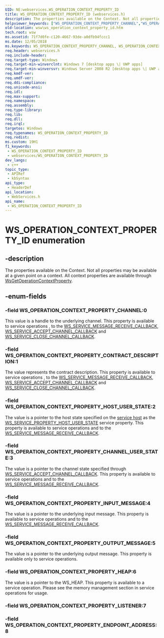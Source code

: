 ```yaml
---
UID: NE:webservices.WS_OPERATION_CONTEXT_PROPERTY_ID
title: WS_OPERATION_CONTEXT_PROPERTY_ID (webservices.h)
description: The properties available on the Context. Not all properties may be available at a given point on a context. All context properties are available through WsGetOperationContextProperty.
helpviewer_keywords: ["WS_OPERATION_CONTEXT_PROPERTY_CHANNEL","WS_OPERATION_CONTEXT_PROPERTY_CHANNEL_USER_STATE","WS_OPERATION_CONTEXT_PROPERTY_CONTRACT_DESCRIPTION","WS_OPERATION_CONTEXT_PROPERTY_HEAP","WS_OPERATION_CONTEXT_PROPERTY_HOST_USER_STATE","WS_OPERATION_CONTEXT_PROPERTY_ID","WS_OPERATION_CONTEXT_PROPERTY_ID enumeration [Web Services for Windows]","WS_OPERATION_CONTEXT_PROPERTY_INPUT_MESSAGE","WS_OPERATION_CONTEXT_PROPERTY_OUTPUT_MESSAGE","webservices/WS_OPERATION_CONTEXT_PROPERTY_CHANNEL","webservices/WS_OPERATION_CONTEXT_PROPERTY_CHANNEL_USER_STATE","webservices/WS_OPERATION_CONTEXT_PROPERTY_CONTRACT_DESCRIPTION","webservices/WS_OPERATION_CONTEXT_PROPERTY_HEAP","webservices/WS_OPERATION_CONTEXT_PROPERTY_HOST_USER_STATE","webservices/WS_OPERATION_CONTEXT_PROPERTY_ID","webservices/WS_OPERATION_CONTEXT_PROPERTY_INPUT_MESSAGE","webservices/WS_OPERATION_CONTEXT_PROPERTY_OUTPUT_MESSAGE","wsw.ws_operation_context_property_id"]
old-location: wsw\ws_operation_context_property_id.htm
tech.root: wsw
ms.assetid: 71f7d0fe-c120-4667-93de-a0dfb94fccc1
ms.date: 12/05/2018
ms.keywords: WS_OPERATION_CONTEXT_PROPERTY_CHANNEL, WS_OPERATION_CONTEXT_PROPERTY_CHANNEL_USER_STATE, WS_OPERATION_CONTEXT_PROPERTY_CONTRACT_DESCRIPTION, WS_OPERATION_CONTEXT_PROPERTY_HEAP, WS_OPERATION_CONTEXT_PROPERTY_HOST_USER_STATE, WS_OPERATION_CONTEXT_PROPERTY_ID, WS_OPERATION_CONTEXT_PROPERTY_ID enumeration [Web Services for Windows], WS_OPERATION_CONTEXT_PROPERTY_INPUT_MESSAGE, WS_OPERATION_CONTEXT_PROPERTY_OUTPUT_MESSAGE, webservices/WS_OPERATION_CONTEXT_PROPERTY_CHANNEL, webservices/WS_OPERATION_CONTEXT_PROPERTY_CHANNEL_USER_STATE, webservices/WS_OPERATION_CONTEXT_PROPERTY_CONTRACT_DESCRIPTION, webservices/WS_OPERATION_CONTEXT_PROPERTY_HEAP, webservices/WS_OPERATION_CONTEXT_PROPERTY_HOST_USER_STATE, webservices/WS_OPERATION_CONTEXT_PROPERTY_ID, webservices/WS_OPERATION_CONTEXT_PROPERTY_INPUT_MESSAGE, webservices/WS_OPERATION_CONTEXT_PROPERTY_OUTPUT_MESSAGE, wsw.ws_operation_context_property_id
req.header: webservices.h
req.include-header: 
req.target-type: Windows
req.target-min-winverclnt: Windows 7 [desktop apps \| UWP apps]
req.target-min-winversvr: Windows Server 2008 R2 [desktop apps \| UWP apps]
req.kmdf-ver: 
req.umdf-ver: 
req.ddi-compliance: 
req.unicode-ansi: 
req.idl: 
req.max-support: 
req.namespace: 
req.assembly: 
req.type-library: 
req.lib: 
req.dll: 
req.irql: 
targetos: Windows
req.typenames: WS_OPERATION_CONTEXT_PROPERTY_ID
req.redist: 
ms.custom: 19H1
f1_keywords:
 - WS_OPERATION_CONTEXT_PROPERTY_ID
 - webservices/WS_OPERATION_CONTEXT_PROPERTY_ID
dev_langs:
 - c++
topic_type:
 - APIRef
 - kbSyntax
api_type:
 - HeaderDef
api_location:
 - WebServices.h
api_name:
 - WS_OPERATION_CONTEXT_PROPERTY_ID
---
```


# WS_OPERATION_CONTEXT_PROPERTY_ID enumeration


## -description

The properties available on the Context. Not all properties may be available
                at a given point on a context. All context properties are available through <a href="/windows/desktop/api/webservices/nf-webservices-wsgetoperationcontextproperty">WsGetOperationContextProperty</a>.

## -enum-fields

### -field WS_OPERATION_CONTEXT_PROPERTY_CHANNEL:0

This value is a handle to the underlying channel. This property is available to service operations ,
                    to the <a href="/windows/desktop/api/webservices/nc-webservices-ws_service_message_receive_callback">WS_SERVICE_MESSAGE_RECEIVE_CALLBACK</a>, <a href="/windows/desktop/api/webservices/nc-webservices-ws_service_accept_channel_callback">WS_SERVICE_ACCEPT_CHANNEL_CALLBACK</a> and 
                    <a href="/windows/desktop/api/webservices/nc-webservices-ws_service_close_channel_callback">WS_SERVICE_CLOSE_CHANNEL_CALLBACK</a>.

### -field WS_OPERATION_CONTEXT_PROPERTY_CONTRACT_DESCRIPTION:1

The value represents the contract description. This property is available to service operations ,
                    to the <a href="/windows/desktop/api/webservices/nc-webservices-ws_service_message_receive_callback">WS_SERVICE_MESSAGE_RECEIVE_CALLBACK</a>, <a href="/windows/desktop/api/webservices/nc-webservices-ws_service_accept_channel_callback">WS_SERVICE_ACCEPT_CHANNEL_CALLBACK</a> and 
                    <a href="/windows/desktop/api/webservices/nc-webservices-ws_service_close_channel_callback">WS_SERVICE_CLOSE_CHANNEL_CALLBACK</a>.

### -field WS_OPERATION_CONTEXT_PROPERTY_HOST_USER_STATE:2

The value is a pointer to the host state specified on the <a href="/windows/desktop/wsw/service-host">service host</a> as the 
                    <a href="/windows/desktop/api/webservices/ne-webservices-ws_service_property_id">WS_SERVICE_PROPERTY_HOST_USER_STATE</a> service property. This property is available to 
                     service operations  and to the <a href="/windows/desktop/api/webservices/nc-webservices-ws_service_message_receive_callback">WS_SERVICE_MESSAGE_RECEIVE_CALLBACK</a>.

### -field WS_OPERATION_CONTEXT_PROPERTY_CHANNEL_USER_STATE:3

The value is a pointer to the channel state specified through <a href="/windows/desktop/api/webservices/nc-webservices-ws_service_accept_channel_callback">WS_SERVICE_ACCEPT_CHANNEL_CALLBACK</a>. This property is 
                    available to  service operations and to the <a href="/windows/desktop/api/webservices/nc-webservices-ws_service_message_receive_callback">WS_SERVICE_MESSAGE_RECEIVE_CALLBACK</a>.

### -field WS_OPERATION_CONTEXT_PROPERTY_INPUT_MESSAGE:4

The value is a pointer to the underlying input message. This property is available to service operations and to the 
                    <a href="/windows/desktop/api/webservices/nc-webservices-ws_service_message_receive_callback">WS_SERVICE_MESSAGE_RECEIVE_CALLBACK</a>.

### -field WS_OPERATION_CONTEXT_PROPERTY_OUTPUT_MESSAGE:5

The value is a pointer to the underlying output message. This property is available only to service operations.

### -field WS_OPERATION_CONTEXT_PROPERTY_HEAP:6

The value is a pointer to the WS_HEAP. This property is available to a service operation. Please see the memory management section in 
                    service operations for usage.

### -field WS_OPERATION_CONTEXT_PROPERTY_LISTENER:7

### -field WS_OPERATION_CONTEXT_PROPERTY_ENDPOINT_ADDRESS:8


